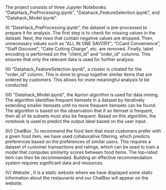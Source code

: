 The project consists of three Jupyter Notebooks: "DataHack_PreProcessing.ipynb", "Datahack_FeatureSelection.ipynb", and "Datahack_Model.ipynb".

(I) "DataHack_PreProcessing.ipynb", the dataset is pre-processed to prepare it for analysis. The first step is to check for missing values in the dataset. Next, the rows that contain negative values are dropped. Then, unnecessary values such as "ALL IN ONE SAVORY", "CCard Convenience", "Staff Discount", "Cake Cutting Charge", etc. are removed. Finally, label encoding is performed on the "client_id" and "order_id" columns. This ensures that only the relevant data is used for further analysis.

(II) "Datahack_FeatureSelection.ipynb", a cluster is created for the "order_id" column. This is done to group together similar items that are ordered by customers. This allows for more meaningful analysis to be conducted.

(III) "Datahack_Model.ipynb", the Apriori algorithm is used for data mining. The algorithm identifies frequent itemsets in a dataset by iteratively extending smaller itemsets until no more frequent itemsets can be found. The algorithm is based on the observation that if an itemset is frequent, then all of its subsets must also be frequent. Based on this algorithm, the notebook is used to predict the output label based on the user input.

(IV) ChatBox ,To recommend the food item that most customers prefer with a given food item, we have used collaborative filtering, which predicts preferences based on the preferences of similar users. This requires a dataset of customer transactions and ratings, which can be used to train a model that computes similarity scores between food items. The top-rated item can then be recommended. Building an effective recommendation system requires significant data and resources.

(V) Website , It is a static website where we have displayed some static information about the restaurants and our ChatBox will appear on the website.
